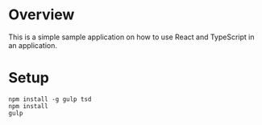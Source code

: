 # Overview

This is a simple sample application on how to use React and TypeScript in an application.

# Setup

    npm install -g gulp tsd
    npm install
    gulp
